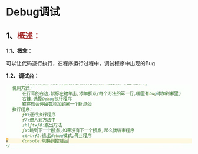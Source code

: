 # Debug调试

## 1、<span style="color:brown">概述：</span>

**1.1、概念：**

可以让代码逐行执行，在程序运行过程中，调试程序中出现的Bug

**1.2、调试台：**

![Debug调试](https://raw.githubusercontent.com/root-bine/image/main/Typora-image/Debug%E8%B0%83%E8%AF%95.png)

